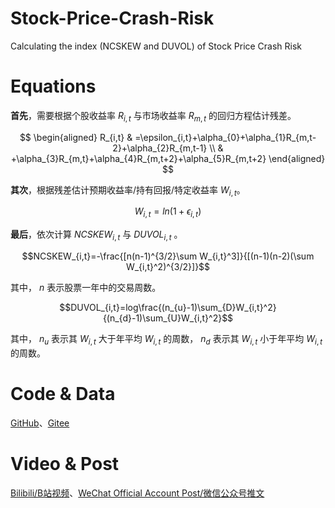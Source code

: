 # Stock-Price-Crash-Risk

Calculating the index (NCSKEW and DUVOL) of Stock Price Crash Risk

# Equations

**首先**，需要根据个股收益率 $R_{i,t}$ 与市场收益率 $R_{m,t}$ 的回归方程估计残差。

$$
\begin{aligned}
R_{i,t} & =\epsilon_{i,t}+\alpha_{0}+\alpha_{1}R_{m,t-2}+\alpha_{2}R_{m,t-1} \\
        & +\alpha_{3}R_{m,t}+\alpha_{4}R_{m,t+2}+\alpha_{5}R_{m,t+2}
\end{aligned}
$$

**其次**，根据残差估计预期收益率/持有回报/特定收益率 $W_{i,t}$。

$$W_{i,t}=ln(1+\epsilon_{i,t})$$

**最后**，依次计算 $NCSKEW_{i,t}$ 与 $DUVOL_{i,t}$ 。

$$NCSKEW_{i,t}=-\frac{[n(n-1)^{3/2}\sum W_{i,t}^3]}{[(n-1)(n-2)(\sum W_{i,t}^2)^{3/2}]}$$

其中， $n$ 表示股票一年中的交易周数。

$$DUVOL_{i,t}=log\frac{(n_{u}-1)\sum_{D}W_{i,t}^2}{(n_{d}-1)\sum_{U}W_{i,t}^2}$$

其中， $n_u$ 表示其 $W_{i,t}$ 大于年平均 $W_{i,t}$ 的周数， $n_d$ 表示其 $W_{i,t}$ 小于年平均 $W_{i,t}$ 的周数。

# Code & Data

[GitHub](https://github.com/ShutterZor/Stock-Price-Crash-Risk)、[Gitee](https://gitee.com/Shutter_Zor/Stock-Price-Crash-Risk)

# Video & Post

[Bilibili/B站视频](https://www.bilibili.com/video/BV13s4y197ne/?vd_source=eabf2bfb3566fec2d8cf70a6545702f0)、[WeChat Official Account Post/微信公众号推文](https://gitee.com/Shutter_Zor/Stock-Price-Crash-Risk)
